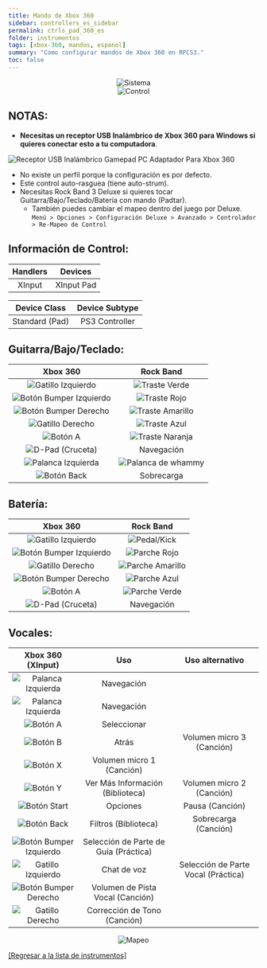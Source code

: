 ```yaml
---
title: Mando de Xbox 360
sidebar: controllers_es_sidebar
permalink: ctrls_pad_360_es
folder: instrumentos
tags: [xbox-360, mandos, espanol]
summary: "Como configurar mandos de Xbox 360 en RPCS3."
toc: false
---
```


<div align="center"> <img src="https://rb3pc.milohax.org/images/instruments/plat/360.png" alt="Sistema" title="Sistema"></div>

<div align="center"> <img src="https://rb3pc.milohax.org/images/instruments/cont/360controller.png" alt="Control" title="Control"></div>

## NOTAS:

* **Necesitas un receptor USB Inalámbrico de Xbox 360 para Windows si quieres conectar esto a tu computadora**.

![Receptor USB Inalámbrico Gamepad PC Adaptador Para Xbox 360](https://rb3pc.milohax.org/images/btns/ctrls/360/receiver.png "Receptor USB Inalámbrico Gamepad PC Adaptador Para Xbox 360")

* No existe un perfil porque la configuración es por defecto.
* Este control auto-rasguea (tiene auto-strum).
* Necesitas Rock Band 3 Deluxe si quieres tocar Guitarra/Bajo/Teclado/Batería con mando (Padtar).
	- También puedes cambiar el mapeo dentro del juego por Deluxe.  
	`Menú > Opciones > Configuración Deluxe > Avanzado > Controlador > Re-Mapeo de Control`


## Información de Control:

| Handlers | Devices |
|:------------------:|:---------------------:|
| XInput | XInput Pad |

| Device Class | Device Subtype |
|:------------------:|:---------------------:|
| Standard (Pad) | PS3 Controller |

## Guitarra/Bajo/Teclado:

| **Xbox 360**          | **Rock Band** |
|:------------------:|:---------------------:|
| ![Gatillo Izquierdo](https://rb3pc.milohax.org/images/btns/ctrls/360/lt.png "Gatillo Izquierdo") | ![Traste Verde](https://rb3pc.milohax.org/images/btns/gtrs/gf.png "Traste Verde") |
| ![Botón Bumper Izquierdo](https://rb3pc.milohax.org/images/btns/ctrls/360/lb.png "Botón Bumper Izquierdo") | ![Traste Rojo](https://rb3pc.milohax.org/images/btns/gtrs/rf.png "Traste Rojo") |
| ![Botón Bumper Derecho](https://rb3pc.milohax.org/images/btns/ctrls/360/rb.png "Botón Bumper Derecho") | ![Traste Amarillo](https://rb3pc.milohax.org/images/btns/gtrs/yf.png "Traste Amarillo") |
| ![Gatillo Derecho](https://rb3pc.milohax.org/images/btns/ctrls/360/rt.png "Gatillo Derecho") | ![Traste Azul](https://rb3pc.milohax.org/images/btns/gtrs/bf.png "Traste Azul") |
| ![Botón A](https://rb3pc.milohax.org/images/btns/ctrls/360/a.png "Botón A") | ![Traste Naranja](https://rb3pc.milohax.org/images/btns/gtrs/of.png "Traste Naranja") |
| ![D-Pad (Cruceta)](https://rb3pc.milohax.org/images/btns/ctrls/360/dp.png "D-Pad (Cruceta)") | Navegación |
| ![Palanca Izquierda](https://rb3pc.milohax.org/images/btns/ctrls/360/ls.png "Palanca Izquierda") | ![Palanca de whammy](https://rb3pc.milohax.org/images/btns/gtrs/wb.png "Palanca de whammy") |
| ![Botón Back](https://rb3pc.milohax.org/images/btns/ctrls/360/back.png "Botón Back") | Sobrecarga |

## Batería:

| **Xbox 360**          | **Rock Band** |
|:------------------:|:---------------------:|
| ![Gatillo Izquierdo](https://rb3pc.milohax.org/images/btns/ctrls/360/lt.png "Gatillo Izquierdo") | ![Pedal/Kick](https://rb3pc.milohax.org/images/btns/drms/rb/kp.png "Pedal/Kick") |
| ![Botón Bumper Izquierdo](https://rb3pc.milohax.org/images/btns/ctrls/360/lb.png "Botón Bumper Izquierdo") | ![Parche Rojo](https://rb3pc.milohax.org/images/btns/drms/rb/rp.png "Parche Rojo") |
| ![Gatillo Derecho](https://rb3pc.milohax.org/images/btns/ctrls/360/rt.png "Gatillo Derecho") | ![Parche Amarillo](https://rb3pc.milohax.org/images/btns/drms/rb/yp.png "Parche Amarillo") |
| ![Botón Bumper Derecho](https://rb3pc.milohax.org/images/btns/ctrls/360/rb.png "Botón Bumper Derecho") | ![Parche Azul](https://rb3pc.milohax.org/images/btns/drms/rb/bp.png "Parche Azul") |
| ![Botón A](https://rb3pc.milohax.org/images/btns/ctrls/360/a.png "Botón A") | ![Parche Verde](https://rb3pc.milohax.org/images/btns/drms/rb/gp.png "Parche Verde") |
| ![D-Pad (Cruceta)](https://rb3pc.milohax.org/images/btns/ctrls/360/dp.png "D-Pad (Cruceta)") | Navegación |

## Vocales:

| **Xbox 360 (XInput)** | **Uso**                         | **Uso alternativo**         |
|:---------------------:|:-------------------------------:|:-------------------:|
| ![Palanca Izquierda](https://rb3pc.milohax.org/images/btns/ctrls/360/ls.png "Palanca Izquierda") | Navegación | |
| ![Palanca Izquierda](https://rb3pc.milohax.org/images/btns/ctrls/360/dp.png "D-Pad (Cruceta)") | Navegación | |
| ![Botón A](https://rb3pc.milohax.org/images/btns/ctrls/360/a.png "Botón A") | Seleccionar | |
| ![Botón B](https://rb3pc.milohax.org/images/btns/ctrls/360/b.png "Botón B") | Atrás | Volumen micro 3 (Canción) |
| ![Botón X](https://rb3pc.milohax.org/images/btns/ctrls/360/x.png "Botón X") | Volumen micro 1 (Canción) | |
| ![Botón Y](https://rb3pc.milohax.org/images/btns/ctrls/360/y.png "Botón Y") | Ver Más Información (Biblioteca) | Volumen micro 2 (Canción) |
| ![Botón Start](https://rb3pc.milohax.org/images/btns/ctrls/360/start.png "Botón Start") | Opciones | Pausa (Canción) |
| ![Botón Back](https://rb3pc.milohax.org/images/btns/ctrls/360/back.png "Botón Back") | Filtros (Biblioteca) | Sobrecarga (Canción) |
| ![Botón Bumper Izquierdo](https://rb3pc.milohax.org/images/btns/ctrls/360/lb.png "Botón Bumper Izquierdo") | Selección de Parte de Guía (Práctica) | |
| ![Gatillo Izquierdo](https://rb3pc.milohax.org/images/btns/ctrls/360/lt.png "Gatillo Izquierdo") | Chat de voz | Selección de Parte Vocal (Práctica) |
| ![Botón Bumper Derecho](https://rb3pc.milohax.org/images/btns/ctrls/360/rb.png "Botón Bumper Derecho") | Volumen de Pista Vocal (Canción) | |
| ![Gatillo Derecho](https://rb3pc.milohax.org/images/btns/ctrls/360/rt.png "Gatillo Derecho") | Corrección de Tono (Canción) | |

<div align="center"> <img src="https://rb3pc.milohax.org/images/instruments/maps/padxboxmapping.png" alt="Mapeo" title="Mapeo"></div>

[[Regresar a la lista de instrumentos]](https://rb3pc.milohax.org/ctrls_es#lista-de-instrumentos)

